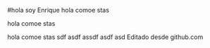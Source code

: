 #hola soy Enrique
hola comoe stas

hola comoe stas

hola comoe stas
sdf
asdf
assdf
asdf
asd
Editado desde github.com

